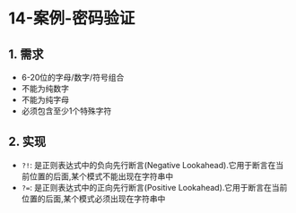 # 14-案例-密码验证

## 1. 需求

- 6-20位的字母/数字/符号组合
- 不能为纯数字
- 不能为纯字母
- 必须包含至少1个特殊字符

## 2. 实现

- `?!`: 是正则表达式中的负向先行断言(Negative Lookahead).它用于断言在当前位置的后面,某个模式不能出现在字符串中
- `?=`: 是正则表达式中的正向先行断言(Positive Lookahead).它用于断言在当前位置的后面,某个模式必须出现在字符串中